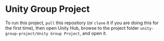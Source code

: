 # Unity Group Project 
To run this project, `pull` this repository (or `clone` it if you are doing this for the first time), then open Unity Hub, browse to the project folder `unity-group-project/Unity Group Project`, and open it.